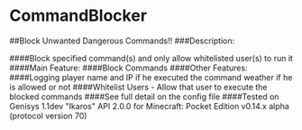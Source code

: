 # CommandBlocker
##Block Unwanted Dangerous Commands!! 
###Description:

####Block specified command(s) and only allow whitelisted user(s) to run it
####Main Feature:
####Block Commands
####Other Features:
####Logging player name and IP if he executed the command weather if he is allowed or not 
####Whitelist Users - Allow that user to execute the blocked commands
####See full detail on the config file
####Tested on Genisys 1.1dev "Ikaros"  API 2.0.0 for Minecraft: Pocket Edition v0.14.x alpha (protocol version 70)
